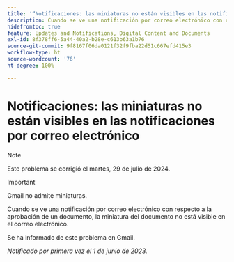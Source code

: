 ```yaml
---
title: '“Notificaciones: las miniaturas no están visibles en las notificaciones por correo electrónico”'
description: Cuando se ve una notificación por correo electrónico con respecto a la aprobación de un documento, la miniatura del documento no está visible en el correo electrónico.
hidefromtoc: true
feature: Updates and Notifications, Digital Content and Documents
exl-id: 8f378ff6-5a44-40a2-b28e-c613b63a1b76
source-git-commit: 9f8167f06da0121f32f9fba22d51c667efd415e3
workflow-type: ht
source-wordcount: '76'
ht-degree: 100%

---
```


# Notificaciones: las miniaturas no están visibles en las notificaciones por correo electrónico

>[!NOTE]
>
>Este problema se corrigió el martes, 29 de julio de 2024.

>[!IMPORTANT]
>
>Gmail no admite miniaturas.

Cuando se ve una notificación por correo electrónico con respecto a la aprobación de un documento, la miniatura del documento no está visible en el correo electrónico.

Se ha informado de este problema en Gmail.

_Notificado por primera vez el 1 de junio de 2023._
